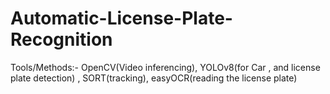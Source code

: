 # Automatic-License-Plate-Recognition
Tools/Methods:- OpenCV(Video inferencing), YOLOv8(for Car , and license plate detection) , SORT(tracking), easyOCR(reading the license plate)

